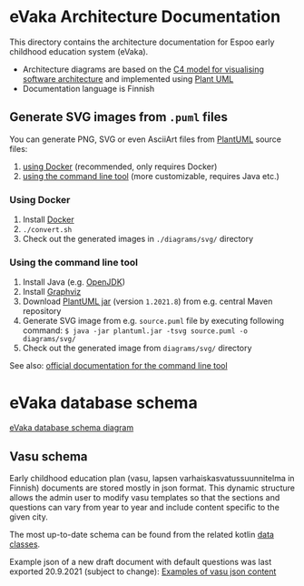 <!--
SPDX-FileCopyrightText: 2017-2020 City of Espoo

SPDX-License-Identifier: LGPL-2.1-or-later
-->

# eVaka Architecture Documentation

This directory contains the architecture documentation for Espoo early childhood education system (eVaka).

- Architecture diagrams are based on the [C4 model for visualising software architecture](https://c4model.com/) and implemented using [Plant UML](https://plantuml.com/)
- Documentation language is Finnish

## Generate SVG images from `.puml` files

You can generate PNG, SVG or even AsciiArt files from [PlantUML](https://plantuml.com) source files:

1. [using Docker](#using-docker) (recommended, only requires Docker)
1. [using the command line tool](#using-the-command-line-tool) (more customizable, requires Java etc.)

### Using Docker

1. Install [Docker](https://docs.docker.com/engine/install/)
1. `./convert.sh`
1. Check out the generated images in `./diagrams/svg/` directory

### Using the command line tool

1. Install Java (e.g. [OpenJDK](https://openjdk.java.net/install/))
1. Install [Graphviz](https://graphviz.org/)
1. Download [PlantUML jar](https://search.maven.org/remotecontent?filepath=net/sourceforge/plantuml/plantuml/1.2021.8/plantuml-1.2021.8.jar) (version `1.2021.8`) from e.g. central Maven repository
1. Generate SVG image from e.g. `source.puml` file by executing following command: `$ java -jar plantuml.jar -tsvg source.puml -o diagrams/svg/`
1. Check out the generated image from `diagrams/svg/` directory

See also: [official documentation for the command line tool](https://plantuml.com/command-line)

# eVaka database schema

[eVaka database schema diagram](./evaka_db_schema.png)

## Vasu schema

Early childhood education plan (vasu, lapsen varhaiskasvatussuunnitelma in Finnish) documents are stored mostly in json format. This dynamic structure allows the admin user
to modify vasu templates so that the sections and questions can vary from year to year and include content specific to the
given city.

The most up-to-date schema can be found from the related kotlin [data classes](../service/src/main/kotlin/fi/espoo/evaka/vasu/Vasu.kt).

Example json of a new draft document with default questions was last exported 20.9.2021 (subject to change):
[Examples of vasu json content](./vasu-json-examples)
